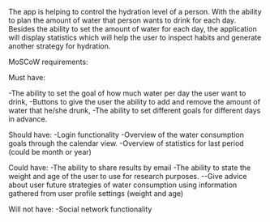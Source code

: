 The app is helping to control the hydration level of a person. With the ability to plan the amount of water that person wants to drink for each day.
Besides the ability to set the amount of water for each day, the application will display statistics which will help the user to inspect habits and 
generate another strategy for hydration.

MoSCoW requirements:

Must have:

-The ability to set the goal of how much water per day the user want to drink,
-Buttons to give the user the ability to add and remove the amount of water that he/she drunk,
-The ability to set different goals for different days in advance.

Should have:
-Login functionality
-Overview of the water consumption goals through the calendar view.
-Overview of statistics for last period (could be month or year)

Could have:
-The ability to share results by email
-The ability to state the weight and age of the user to use for research purposes.
--Give advice about user future strategies of water consumption using information gathered from user profile settings (weight and age)


Will not have:
-Social network functionality

